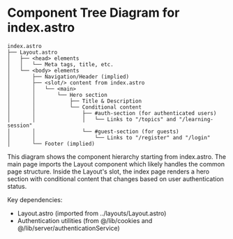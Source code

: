 # Component Tree Diagram for index.astro

```
index.astro
├── Layout.astro
│   ├── <head> elements
│   │   └── Meta tags, title, etc.
│   └── <body> elements
│       ├── Navigation/Header (implied)
│       ├── <slot/> content from index.astro
│       │   └── <main>
│       │       └── Hero section
│       │           ├── Title & Description
│       │           └── Conditional content
│       │               ├── #auth-section (for authenticated users)
│       │               │   └── Links to "/topics" and "/learning-session"
│       │               └── #guest-section (for guests)
│       │                   └── Links to "/register" and "/login"
│       └── Footer (implied)
```

This diagram shows the component hierarchy starting from index.astro. The main page imports the Layout component which likely handles the common page structure. Inside the Layout's slot, the index page renders a hero section with conditional content that changes based on user authentication status.

Key dependencies:
- Layout.astro (imported from ../layouts/Layout.astro)
- Authentication utilities (from @/lib/cookies and @/lib/server/authenticationService)
